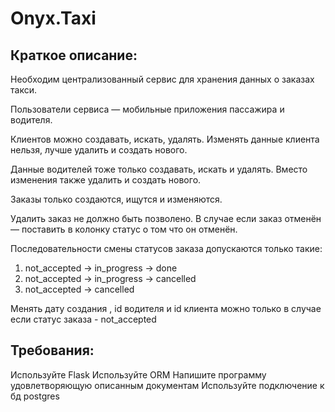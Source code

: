 # Onyx.Taxi

## Краткое описание:

Необходим централизованный сервис для хранения данных о заказах такси.

Пользователи сервиса — мобильные приложения пассажира и водителя.

Клиентов можно создавать, искать, удалять. Изменять данные клиента нельзя, лучше удалить и создать нового.

Данные водителей тоже  только создавать, искать и удалять. Вместо изменения также удалить и создать нового.

Заказы только создаются, ищутся и изменяются.

Удалить заказ не должно быть позволено. В случае если заказ отменён — поставить в колонку статус о том что он отменён.

Последовательности смены статусов заказа допускаются только такие:

1) not_accepted → in_progress → done
2) not_accepted → in_progress → cancelled
3) not_accepted → cancelled

Менять дату создания , id водителя и  id клиента можно только в случае если статус заказа - not_accepted

## Требования:

Используйте Flask
Используйте ORM
Напишите программу удовлетворяющую описанным документам
Используйте подключение к бд postgres